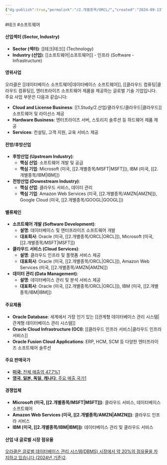 ```yaml
---
{"dg-publish":true,"permalink":"/2.개별종목/ORCL/","created":"2024-09-13T10:33:26.771+09:00","updated":"2025-06-03T20:06:00.553+09:00"}
---
```


#테크 #소프트웨어

#### 산업섹터 (Sector, Industry)

- **Sector (섹터)**: [[테크\|테크]] (Technology)
- **Industry (산업)**: [[소프트웨어\|소프트웨어]] - 인프라 (Software - Infrastructure)

#### 영위사업

오라클은 [[데이터베이스 소프트웨어\|데이터베이스 소프트웨어]], [[클라우드 컴퓨팅\|클라우드 컴퓨팅]], 엔터프라이즈 소프트웨어 제품을 제공하는 글로벌 기술 기업입니다. 주요 사업 부문은 다음과 같습니다:

- **Cloud and License Business**: [[1.Study/2.산업/클라우드/클라우드\|클라우드]] 소프트웨어 및 라이선스 제공
- **Hardware Business**: 엔터프라이즈 서버, 스토리지 솔루션 등 하드웨어 제품 제공
- **Services**: 컨설팅, 고객 지원, 교육 서비스 제공

#### 전방/후방산업

- **후방산업 (Upstream Industry)**:
    - **핵심 산업**: 소프트웨어 개발 및 공급
    - **핵심 기업**: Microsoft (미국, [[2.개별종목/MSFT\|MSFT]]), IBM (미국, [[2.개별종목/IBM\|IBM]])
- **전방산업 (Downstream Industry)**:
    - **핵심 산업**: 클라우드 서비스, 데이터 관리
    - **핵심 기업**: Amazon Web Services (미국, [[2.개별종목/AMZN\|AMZN]]), Google Cloud (미국, [[2.개별종목/GOOGL\|GOOGL]])

#### 밸류체인

- **소프트웨어 개발 (Software Development)**:
    - **설명**: 데이터베이스 및 엔터프라이즈 소프트웨어 개발
    - **대표회사**: Oracle (미국, [[2.개별종목/ORCL\|ORCL]]), Microsoft (미국, [[2.개별종목/MSFT\|MSFT]])
- **클라우드 서비스 (Cloud Services)**:
    - **설명**: 클라우드 인프라 및 플랫폼 서비스 제공
    - **대표회사**: Oracle (미국, [[2.개별종목/ORCL\|ORCL]]), Amazon Web Services (미국, [[2.개별종목/AMZN\|AMZN]])
- **데이터 관리 (Data Management)**:
    - **설명**: 데이터베이스 관리 및 분석 서비스 제공
    - **대표회사**: Oracle (미국, [[2.개별종목/ORCL\|ORCL]]), IBM (미국, [[2.개별종목/IBM\|IBM]])

#### 주요제품

- **Oracle Database**: 세계에서 가장 인기 있는 [[관계형 데이터베이스 관리 시스템\|관계형 데이터베이스 관리 시스템]]
- **Oracle Cloud Infrastructure (OCI)**: [[클라우드 인프라 서비스\|클라우드 인프라 서비스]]
- **Oracle Fusion Cloud Applications**: ERP, HCM, SCM 등 다양한 엔터프라이즈 소프트웨어 솔루션

#### 주요 판매국가

- [**미국**: 전체 매출의 47.7%](https://www.marketscreener.com/quote/stock/ORACLE-CORPORATION-13620698/company/)[1](https://www.marketscreener.com/quote/stock/ORACLE-CORPORATION-13620698/company/)
- [**영국, 일본, 독일, 캐나다**: 주요 매출 국가](https://www.marketscreener.com/quote/stock/ORACLE-CORPORATION-13620698/company/)[1](https://www.marketscreener.com/quote/stock/ORACLE-CORPORATION-13620698/company/)

#### 경쟁업체

- **Microsoft (미국, [[2.개별종목/MSFT\|MSFT]])**: 클라우드 서비스, 데이터베이스 소프트웨어
- **Amazon Web Services (미국, [[2.개별종목/AMZN\|AMZN]])**: 클라우드 인프라 서비스
- **IBM (미국, [[2.개별종목/IBM\|IBM]])**: 데이터베이스 관리 및 클라우드 서비스

#### 산업 내 글로벌 시장 점유율

[오라클은 글로벌 데이터베이스 관리 시스템(DBMS) 시장에서 약 20%의 점유율을 차지하고 있습니다 (2024년 기준)](https://www.marketscreener.com/quote/stock/ORACLE-CORPORATION-13620698/company/)[2](https://www.statista.com/topics/2509/oracle/).